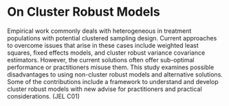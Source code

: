 # On Cluster Robust Models

Empirical work commonly deals with heterogeneous in treatment populations with potential clustered sampling design. Current approaches to overcome issues that arise in these cases include weighted least squares, fixed effects models, and cluster robust variance covariance estimators. However, the current solutions often offer sub-optimal performance or practitioners misuse them. This study examines possible disadvantages to using non-cluster robust models and alternative solutions. Some of the contributions include a framework to understand and develop cluster robust models with new advise for practitioners and practical considerations. (JEL C01)

